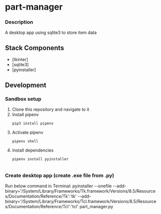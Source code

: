 # part-manager

### Description

A desktop app using sqlite3 to store item data 

## Stack Components

- [tkinter]
- [sqlite3]
- [pyinstaller]


## Development
### Sandbox setup
1. Clone this repository and navigate to it
2. Install pipenv
    ```
    pip3 install pipenv
    ```
3. Activate pipenv
    ```
    pipenv shell
    ```
4. Install dependencies
    ```
    pipenv install pyinstaller


### Create desktop app (create .exe file from .py)
Run below command in Terminal:
pyinstaller --onefile --add-binary='/System/Library/Frameworks/Tk.framework/Versions/8.5/Resources/Documentation/Reference/Tk':'tk' --add-binary='/System/Library/Frameworks/Tcl.framework/Versions/8.5/Resources/Documentation/Reference/Tcl':'tcl' part_manager.py

